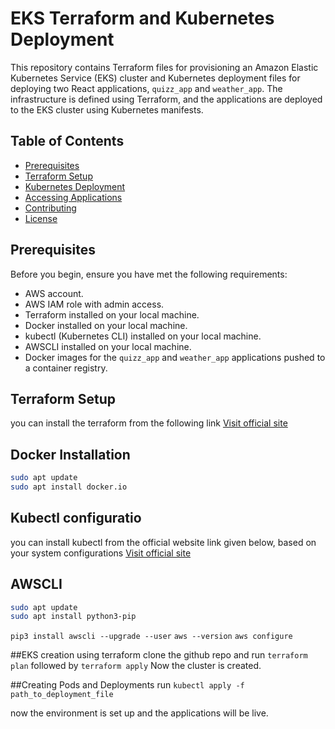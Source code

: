 # EKS Terraform and Kubernetes Deployment

This repository contains Terraform files for provisioning an Amazon Elastic Kubernetes Service (EKS) cluster and Kubernetes deployment files for deploying two React applications, `quizz_app` and `weather_app`. The infrastructure is defined using Terraform, and the applications are deployed to the EKS cluster using Kubernetes manifests.

## Table of Contents

- [Prerequisites](#prerequisites)
- [Terraform Setup](#terraform-setup)
- [Kubernetes Deployment](#kubernetes-deployment)
- [Accessing Applications](#accessing-applications)
- [Contributing](#contributing)
- [License](#license)

## Prerequisites

Before you begin, ensure you have met the following requirements:

- AWS account.
- AWS IAM role with admin access.
- Terraform installed on your local machine.
- Docker installed on your local machine.
- kubectl (Kubernetes CLI) installed on your local machine.
- AWSCLI installed on your local machine.
- Docker images for the `quizz_app` and `weather_app` applications pushed to a container registry.

## Terraform Setup

you can install the terraform from the following link
[Visit official site](https://github.com]https://developer.hashicorp.com/terraform/tutorials/aws-get-started/install-cli)

## Docker Installation
```bash
sudo apt update
sudo apt install docker.io
```

## Kubectl configuratio

you can install kubectl from the official website link given below, based on your system configurations
[Visit official site](https://kubernetes.io/docs/tasks/tools/install-kubectl-linux/)

## AWSCLI

```bash
sudo apt update
sudo apt install python3-pip
```

```pip3 install awscli --upgrade --user```
```aws --version```
```aws configure```

##EKS creation using terraform 
clone the github repo and run 
```terraform plan``` 
followed by 
```terraform apply```
Now the cluster is created.

##Creating  Pods and Deployments
run ```kubectl apply -f path_to_deployment_file```

now the environment is set up and the applications will be live.

